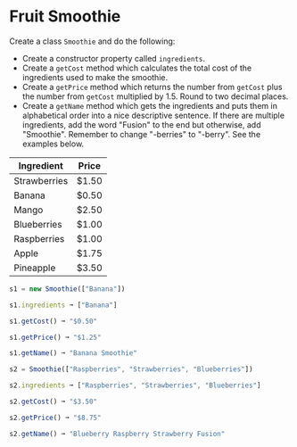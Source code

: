 # Fruit Smoothie

Create a class `Smoothie` and do the following:

* Create a constructor property called `ingredients`.
* Create a `getCost` method which calculates the total cost of the ingredients used to make the smoothie.
* Create a `getPrice` method which returns the number from `getCost` plus the number from `getCost` multiplied by 1.5. Round to two decimal places.
* Create a `getName` method which gets the ingredients and puts them in alphabetical order into a nice descriptive sentence. If there are multiple ingredients, add the word "Fusion" to the end but otherwise, add "Smoothie". Remember to change "-berries" to "-berry". See the examples below.


| Ingredient  | 	Price |
| --------    | -------   |
| Strawberries| $1.50     |
| Banana      | $0.50     |
| Mango       | $2.50     |
| Blueberries | $1.00     |
| Raspberries | $1.00     |
| Apple       | $1.75     |
| Pineapple   | $3.50     |

```js
s1 = new Smoothie(["Banana"])

s1.ingredients ➞ ["Banana"]

s1.getCost() ➞ "$0.50"

s1.getPrice() ➞ "$1.25"

s1.getName() ➞ "Banana Smoothie"

s2 = Smoothie(["Raspberries", "Strawberries", "Blueberries"])

s2.ingredients ➞ ["Raspberries", "Strawberries", "Blueberries"]

s2.getCost() ➞ "$3.50"

s2.getPrice() ➞ "$8.75"

s2.getName() ➞ "Blueberry Raspberry Strawberry Fusion"
```
